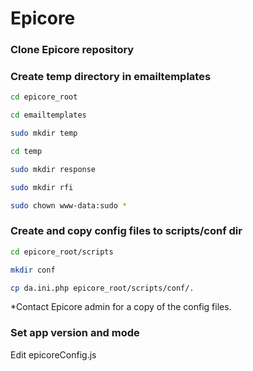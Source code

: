 # Epicore



### Clone Epicore repository



### Create temp directory in emailtemplates

```sh
cd epicore_root

cd emailtemplates

sudo mkdir temp

cd temp

sudo mkdir response

sudo mkdir rfi

sudo chown www-data:sudo *
```

### Create and copy config files to scripts/conf dir

```sh
cd epicore_root/scripts

mkdir conf

cp da.ini.php epicore_root/scripts/conf/.

```
*Contact Epicore admin for a copy of the config files.

### Set app version and mode

Edit epicoreConfig.js

